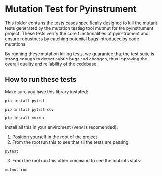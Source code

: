 # Mutation Test for Pyinstrument

This folder contains the tests cases specifically designed to kill the mutant tests generated by the mutation testing tool mutmut for the pyinstrument project. These tests verify the core functionalities of pyinstrument and ensure robustness by catching potential bugs introduced by code mutations.

By running these mutation killing tests, we guarantee that the test suite is strong enough to detect subtle bugs and changes, thus improving the overall quality and reliability of the codebase.

## How to run these tests
Make sure you have this library installed:

```pip install pytest```

```pip install pytest-cov```

```pip install mutmut```

Install all this in your enviroment (venv is recomended).
1. Position yourself in the root of the project
2. From the root run this to see that all the tests are passing:

```
pytest
```

3. From the root run this other command to see the mutants stats:

```
mutmut run
```